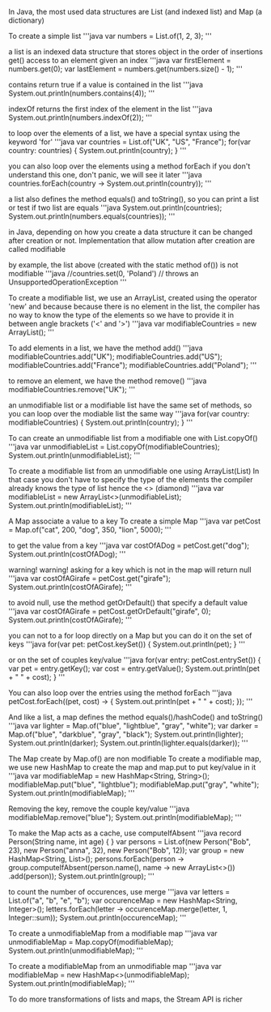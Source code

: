 
In Java, the most used data structures are List (and indexed list) and Map (a dictionary)

To create a simple list
'''java
var numbers = List.of(1, 2, 3);
'''

a list is an indexed data structure that stores object in the order of insertions
get() access to an element given an index
'''java
var firstElement = numbers.get(0);
var lastElement = numbers.get(numbers.size() - 1);
'''

contains return true if a value is contained in the list
'''java
System.out.println(numbers.contains(4));
'''

indexOf returns the first index of the element in the list
'''java
System.out.println(numbers.indexOf(2));
'''

to loop over the elements of a list, we have a special syntax using the keyword 'for'
'''java
var countries = List.of("UK", "US", "France");
for(var country: countries) {
  System.out.println(country);
}
'''

you can also loop over the elements using a method forEach
if you don't understand this one, don't panic, we will see it later
'''java
countries.forEach(country -> System.out.println(country));
'''


a list also defines the method equals() and toString(), so
you can print a list or test if two list are equals
'''java
System.out.println(countries);
System.out.println(numbers.equals(countries));
'''


in Java, depending on how you create a data structure it can be changed
after creation or not. Implementation that allow mutation after creation
are called modifiable

by example, the list above (created with the static method of()) is not modifiable
'''java
//countries.set(0, 'Poland')  // throws an UnsupportedOperationException
'''

To create a modifiable list, we use an ArrayList, created using the operator 'new'
and because because there is no element in the list, the compiler has no way to know
the type of the elements so we have to provide it in between angle brackets ('<' and '>')
'''java
var modifiableCountries = new ArrayList<String>();
'''

To add elements in a list, we have the method add()
'''java
modifiableCountries.add("UK");
modifiableCountries.add("US");
modifiableCountries.add("France");
modifiableCountries.add("Poland");
'''

to remove an element, we have the method remove()
'''java
modifiableCountries.remove("UK");
'''

an unmodifiable list or a modifiable list have the same set of methods,
so you can loop over the modiable list the same way
'''java
for(var country: modifiableCountries) {
  System.out.println(country);
}
'''

To can create an unmodifiable list from a modifiable one with List.copyOf()
'''java
var unmodifiableList = List.copyOf(modifiableCountries);
System.out.println(unmodifiableList);
'''

To create a modifiable list from an unmodifiable one using ArrayList(List)
In that case you don't have to specify the type of the elements
the compiler already knows the type of list hence the <> (diamond)
'''java
var modifiableList = new ArrayList<>(unmodifiableList);
System.out.println(modifiableList);
'''



A Map associate a value to a key
To create a simple Map
'''java
var petCost = Map.of("cat", 200, "dog", 350, "lion", 5000);
'''

to get the value from a key
'''java
var costOfADog = petCost.get("dog");
System.out.println(costOfADog);
'''

warning! warning! asking for a key which is not in the map will return null
'''java
var costOfAGirafe = petCost.get("girafe");
System.out.println(costOfAGirafe);
'''

to avoid null, use the method getOrDefault() that specify a default value
'''java
var costOfAGirafe = petCost.getOrDefault("girafe", 0);
System.out.println(costOfAGirafe);
'''

you can not to a for loop directly on a Map
but you can do it on the set of keys
'''java
for(var pet: petCost.keySet()) {
  System.out.println(pet);
}
'''

or on the set of couples key/value
'''java
for(var entry: petCost.entrySet()) {
  var pet = entry.getKey();
  var cost = entry.getValue();
  System.out.println(pet + " " + cost);
}
'''

You can also loop over the entries using the method forEach
'''java
petCost.forEach((pet, cost) -> {
  System.out.println(pet + " " + cost);
});
'''

And like a list, a map defines the method equals()/hashCode() and toString()
'''java
var lighter = Map.of("blue", "lightblue", "gray", "white");
var darker = Map.of("blue", "darkblue", "gray", "black");
System.out.println(lighter);
System.out.println(darker);
System.out.println(lighter.equals(darker));
'''

The Map create by Map.of() are non modifiable
To create a modifiable map, we use new HashMap to create the map
and map.put to put key/value in it
'''java
var modifiableMap = new HashMap<String, String>();
modifiableMap.put("blue", "lightblue");
modifiableMap.put("gray", "white");
System.out.println(modifiableMap);
'''

Removing the key, remove the couple key/value
'''java
modifiableMap.remove("blue");
System.out.println(modifiableMap);
'''

To make the Map acts as a cache, use computeIfAbsent
'''java
record Person(String name, int age) { }
var persons = List.of(new Person("Bob", 23), new Person("anna", 32), new Person("Bob", 12));
var group = new HashMap<String, List<Person>>();
persons.forEach(person -> group.computeIfAbsent(person.name(), name -> new ArrayList<>())
                                .add(person));
System.out.println(group);
'''

to count the number of occurences, use merge
'''java
var letters = List.of("a", "b", "e", "b");
var occurenceMap = new HashMap<String, Integer>();
letters.forEach(letter -> occurenceMap.merge(letter, 1, Integer::sum));
System.out.println(occurenceMap);
'''

To create a unmodifiableMap from a modifiable map
'''java
var unmodifiableMap = Map.copyOf(modifiableMap);
System.out.println(unmodifiableMap);
'''

To create a modifiableMap from an unmodifiable map
'''java
var modifiableMap = new HashMap<>(unmodifiableMap);
System.out.println(modifiableMap);
'''

To do more transformations of lists and maps, the Stream API is richer
